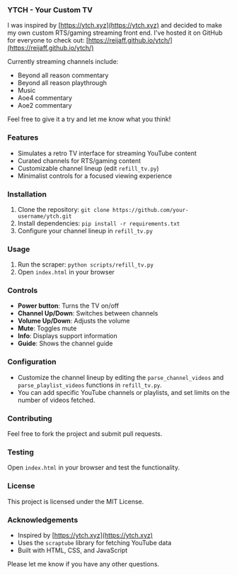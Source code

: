 ### YTCH - Your Custom TV

I was inspired by [https://ytch.xyz](https://ytch.xyz) and decided to make my own custom RTS/gaming streaming front end. I've hosted it on GitHub for everyone to check out: [https://reijaff.github.io/ytch/](https://reijaff.github.io/ytch/)

Currently streaming channels include:

* Beyond all reason commentary
* Beyond all reason playthrough
* Music
* Aoe4 commentary
* Aoe2 commentary

Feel free to give it a try and let me know what you think!

### Features

* Simulates a retro TV interface for streaming YouTube content
* Curated channels for RTS/gaming content
* Customizable channel lineup (edit `refill_tv.py`)
* Minimalist controls for a focused viewing experience

### Installation

1. Clone the repository: `git clone https://github.com/your-username/ytch.git`
2. Install dependencies: `pip install -r requirements.txt`
3. Configure your channel lineup in `refill_tv.py`

### Usage

1. Run the scraper: `python scripts/refill_tv.py`
2. Open `index.html` in your browser

### Controls

* **Power button**: Turns the TV on/off
* **Channel Up/Down**: Switches between channels
* **Volume Up/Down**: Adjusts the volume
* **Mute**: Toggles mute
* **Info**: Displays support information
* **Guide**: Shows the channel guide

### Configuration

* Customize the channel lineup by editing the `parse_channel_videos` and `parse_playlist_videos` functions in `refill_tv.py`.
* You can add specific YouTube channels or playlists, and set limits on the number of videos fetched.

### Contributing

Feel free to fork the project and submit pull requests.

### Testing

Open `index.html` in your browser and test the functionality.

### License

This project is licensed under the MIT License.

### Acknowledgements

* Inspired by [https://ytch.xyz](https://ytch.xyz)
* Uses the `scraptube` library for fetching YouTube data
* Built with HTML, CSS, and JavaScript

Please let me know if you have any other questions.